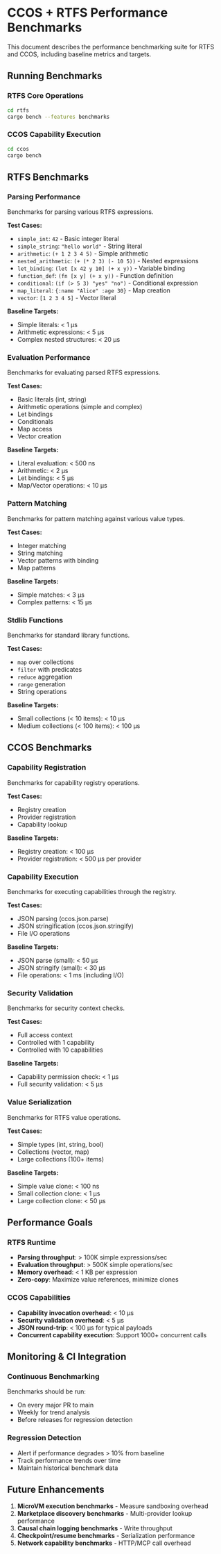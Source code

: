 # CCOS + RTFS Performance Benchmarks

This document describes the performance benchmarking suite for RTFS and CCOS, including baseline metrics and targets.

## Running Benchmarks

### RTFS Core Operations
```bash
cd rtfs
cargo bench --features benchmarks
```

### CCOS Capability Execution
```bash
cd ccos
cargo bench
```

## RTFS Benchmarks

### Parsing Performance
Benchmarks for parsing various RTFS expressions.

**Test Cases:**
- `simple_int`: `42` - Basic integer literal
- `simple_string`: `"hello world"` - String literal
- `arithmetic`: `(+ 1 2 3 4 5)` - Simple arithmetic
- `nested_arithmetic`: `(+ (* 2 3) (- 10 5))` - Nested expressions
- `let_binding`: `(let [x 42 y 10] (+ x y))` - Variable binding
- `function_def`: `(fn [x y] (+ x y))` - Function definition
- `conditional`: `(if (> 5 3) "yes" "no")` - Conditional expression
- `map_literal`: `{:name "Alice" :age 30}` - Map creation
- `vector`: `[1 2 3 4 5]` - Vector literal

**Baseline Targets:**
- Simple literals: < 1 μs
- Arithmetic expressions: < 5 μs
- Complex nested structures: < 20 μs

### Evaluation Performance
Benchmarks for evaluating parsed RTFS expressions.

**Test Cases:**
- Basic literals (int, string)
- Arithmetic operations (simple and complex)
- Let bindings
- Conditionals
- Map access
- Vector creation

**Baseline Targets:**
- Literal evaluation: < 500 ns
- Arithmetic: < 2 μs
- Let bindings: < 5 μs
- Map/Vector operations: < 10 μs

### Pattern Matching
Benchmarks for pattern matching against various value types.

**Test Cases:**
- Integer matching
- String matching
- Vector patterns with binding
- Map patterns

**Baseline Targets:**
- Simple matches: < 3 μs
- Complex patterns: < 15 μs

### Stdlib Functions
Benchmarks for standard library functions.

**Test Cases:**
- `map` over collections
- `filter` with predicates
- `reduce` aggregation
- `range` generation
- String operations

**Baseline Targets:**
- Small collections (< 10 items): < 10 μs
- Medium collections (< 100 items): < 100 μs

## CCOS Benchmarks

### Capability Registration
Benchmarks for capability registry operations.

**Test Cases:**
- Registry creation
- Provider registration
- Capability lookup

**Baseline Targets:**
- Registry creation: < 100 μs
- Provider registration: < 500 μs per provider

### Capability Execution
Benchmarks for executing capabilities through the registry.

**Test Cases:**
- JSON parsing (ccos.json.parse)
- JSON stringification (ccos.json.stringify)
- File I/O operations

**Baseline Targets:**
- JSON parse (small): < 50 μs
- JSON stringify (small): < 30 μs
- File operations: < 1 ms (including I/O)

### Security Validation
Benchmarks for security context checks.

**Test Cases:**
- Full access context
- Controlled with 1 capability
- Controlled with 10 capabilities

**Baseline Targets:**
- Capability permission check: < 1 μs
- Full security validation: < 5 μs

### Value Serialization
Benchmarks for RTFS value operations.

**Test Cases:**
- Simple types (int, string, bool)
- Collections (vector, map)
- Large collections (100+ items)

**Baseline Targets:**
- Simple value clone: < 100 ns
- Small collection clone: < 1 μs
- Large collection clone: < 50 μs

## Performance Goals

### RTFS Runtime
- **Parsing throughput**: > 100K simple expressions/sec
- **Evaluation throughput**: > 500K simple operations/sec
- **Memory overhead**: < 1 KB per expression
- **Zero-copy**: Maximize value references, minimize clones

### CCOS Capabilities
- **Capability invocation overhead**: < 10 μs
- **Security validation overhead**: < 5 μs
- **JSON round-trip**: < 100 μs for typical payloads
- **Concurrent capability execution**: Support 1000+ concurrent calls

## Monitoring & CI Integration

### Continuous Benchmarking
Benchmarks should be run:
- On every major PR to main
- Weekly for trend analysis
- Before releases for regression detection

### Regression Detection
- Alert if performance degrades > 10% from baseline
- Track performance trends over time
- Maintain historical benchmark data

## Future Enhancements

1. **MicroVM execution benchmarks** - Measure sandboxing overhead
2. **Marketplace discovery benchmarks** - Multi-provider lookup performance
3. **Causal chain logging benchmarks** - Write throughput
4. **Checkpoint/resume benchmarks** - Serialization performance
5. **Network capability benchmarks** - HTTP/MCP call overhead


